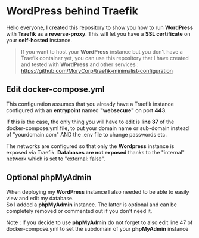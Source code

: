 # WordPress behind Traefik

Hello everyone, I created this repository to show you how to run **WordPress** with **Traefik** as a **reverse-proxy**. This will let you have a **SSL certificate** on your **self-hosted** instance.

> If you want to host your **WordPress** instance but you don't have a Traefik container yet, you can use this repository that I have created and tested with **WordPress** and other services : https://github.com/MoryCorp/traefik-minimalist-configuration

## Edit docker-compose.yml

This configuration assumes that you already have a Traefik instance configured with an **entrypoint** named **"websecure"** on port **443**.

If this is the case, the only thing you will have to edit is **line 37** of the docker-compose.yml file, to put your domain name or sub-domain instead of "yourdomain.com" AND the .env file to change passwords etc.

The networks are configured so that only the **Wordpress** instance is exposed via Traefik. **Databases are not exposed** thanks to the "internal" network which is set to "external: false".

## Optional phpMyAdmin

When deploying my **WordPress** instance I also needed to be able to easily view and edit my database.   
So I added a **phpMyAdmin** instance. The latter is optional and can be completely removed or commented out if you don't need it.

Note : if you decide to use **phpMyAdmin** do not forget to also edit line 47 of docker-compose.yml to set the subdomain of your **phpMyAdmin** instance
